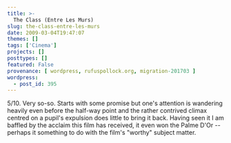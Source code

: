 ```yaml
---
title: >-
  The Class (Entre Les Murs)
slug: the-class-entre-les-murs
date: 2009-03-04T19:47:07
themes: []
tags: ['Cinema']
projects: []
posttypes: []
featured: False
provenance: [ wordpress, rufuspollock.org, migration-201703 ]
wordpress:
  - post_id: 395
---
```


5/10. Very so-so. Starts with some promise but one's attention is wandering heavily even before the half-way point and the rather contrived climax centred on a pupil's expulsion does little to bring it back. Having seen it I am baffled by the acclaim this film has received, it even won the Palme D'Or -- perhaps it something to do with the film's "worthy" subject matter.

